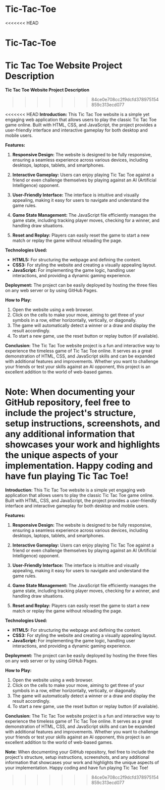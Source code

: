# Tic-Tac-Toe
<<<<<<< HEAD
 # Tic-Tac-Toe
 **Tic Tac Toe Website Project Description**
=======
 **Tic Tac Toe Website Project Description**
>>>>>>> 84ce0e708cc2f9dcfd378975154859c313ecd077

<<<<<<< HEAD
**Introduction:**
This Tic Tac Toe website is a simple yet engaging web application that allows users to play the classic Tic Tac Toe game online. Built with HTML, CSS, and JavaScript, the project provides a user-friendly interface and interactive gameplay for both desktop and mobile users.

**Features:**
1. **Responsive Design:** The website is designed to be fully responsive, ensuring a seamless experience across various devices, including desktops, laptops, tablets, and smartphones.

2. **Interactive Gameplay:** Users can enjoy playing Tic Tac Toe against a friend or even challenge themselves by playing against an AI (Artificial Intelligence) opponent.

3. **User-Friendly Interface:** The interface is intuitive and visually appealing, making it easy for users to navigate and understand the game rules.

4. **Game State Management:** The JavaScript file efficiently manages the game state, including tracking player moves, checking for a winner, and handling draw situations.

7. **Reset and Replay:** Players can easily reset the game to start a new match or replay the game without reloading the page.

**Technologies Used:**
- **HTML5:** For structuring the webpage and defining the content.
- **CSS3:** For styling the website and creating a visually appealing layout.
- **JavaScript:** For implementing the game logic, handling user interactions, and providing a dynamic gaming experience.

**Deployment:**
The project can be easily deployed by hosting the three files on any web server or by using GitHub Pages.

**How to Play:**
1. Open the website using a web browser.
2. Click on the cells to make your move, aiming to get three of your symbols in a row, either horizontally, vertically, or diagonally.
3. The game will automatically detect a winner or a draw and display the result accordingly.
4. To start a new game, use the reset button or replay button (if available).

**Conclusion:**
The Tic Tac Toe website project is a fun and interactive way to experience the timeless game of Tic Tac Toe online. It serves as a great demonstration of HTML, CSS, and JavaScript skills and can be expanded with additional features and improvements. Whether you want to challenge your friends or test your skills against an AI opponent, this project is an excellent addition to the world of web-based games.

**Note:**
When documenting your GitHub repository, feel free to include the project's structure, setup instructions, screenshots, and any additional information that showcases your work and highlights the unique aspects of your implementation. Happy coding and have fun playing Tic Tac Toe!
=======
**Introduction:**
This Tic Tac Toe website is a simple yet engaging web application that allows users to play the classic Tic Tac Toe game online. Built with HTML, CSS, and JavaScript, the project provides a user-friendly interface and interactive gameplay for both desktop and mobile users.

**Features:**
1. **Responsive Design:** The website is designed to be fully responsive, ensuring a seamless experience across various devices, including desktops, laptops, tablets, and smartphones.

2. **Interactive Gameplay:** Users can enjoy playing Tic Tac Toe against a friend or even challenge themselves by playing against an AI (Artificial Intelligence) opponent.

3. **User-Friendly Interface:** The interface is intuitive and visually appealing, making it easy for users to navigate and understand the game rules.

4. **Game State Management:** The JavaScript file efficiently manages the game state, including tracking player moves, checking for a winner, and handling draw situations.

7. **Reset and Replay:** Players can easily reset the game to start a new match or replay the game without reloading the page.

**Technologies Used:**
- **HTML5:** For structuring the webpage and defining the content.
- **CSS3:** For styling the website and creating a visually appealing layout.
- **JavaScript:** For implementing the game logic, handling user interactions, and providing a dynamic gaming experience.

**Deployment:**
The project can be easily deployed by hosting the three files on any web server or by using GitHub Pages.

**How to Play:**
1. Open the website using a web browser.
2. Click on the cells to make your move, aiming to get three of your symbols in a row, either horizontally, vertically, or diagonally.
3. The game will automatically detect a winner or a draw and display the result accordingly.
4. To start a new game, use the reset button or replay button (if available).

**Conclusion:**
The Tic Tac Toe website project is a fun and interactive way to experience the timeless game of Tic Tac Toe online. It serves as a great demonstration of HTML, CSS, and JavaScript skills and can be expanded with additional features and improvements. Whether you want to challenge your friends or test your skills against an AI opponent, this project is an excellent addition to the world of web-based games.

**Note:**
When documenting your GitHub repository, feel free to include the project's structure, setup instructions, screenshots, and any additional information that showcases your work and highlights the unique aspects of your implementation. Happy coding and have fun playing Tic Tac Toe!

>>>>>>> 84ce0e708cc2f9dcfd378975154859c313ecd077